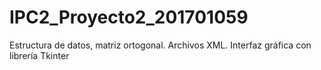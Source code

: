 # IPC2_Proyecto2_201701059
Estructura de datos, matriz ortogonal. Archivos XML.
Interfaz gráfica con librería Tkinter
